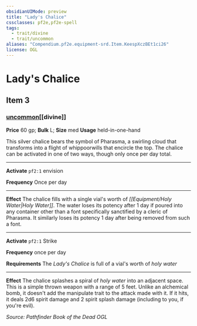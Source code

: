 ```yaml
---
obsidianUIMode: preview
title: "Lady's Chalice"
cssclasses: pf2e,pf2e-spell
tags:
  - trait/divine
  - trait/uncommon
aliases: "Compendium.pf2e.equipment-srd.Item.KeespXczBEt1ci26"
license: OGL
---
```

# Lady's Chalice
## Item 3
### [uncommon](uncommon "Uncommon Rarity Trait")[[divine]]


**Price** 60 gp; 
**Bulk** L; **Size** med
**Usage** held-in-one-hand

This silver chalice bears the symbol of Pharasma, a swirling cloud that transforms into a flight of whippoorwills that encircle the top. The chalice can be activated in one of two ways, though only once per day total.

* * *

**Activate** `pf2:1` envision

**Frequency** Once per day

* * *

**Effect** The chalice fills with a single vial's worth of _[[Equipment/Holy Water|Holy Water]]_. The water loses its potency after 1 day if poured into any container other than a font specifically sanctified by a cleric of Pharasma. It similarly loses its potency 1 day after being removed from such a font.

* * *

**Activate** `pf2:1` Strike

**Frequency** once per day

**Requirements** The _Lady's Chalice_ is full of a vial's worth of _holy water_

* * *

**Effect** The chalice splashes a spiral of _holy water_ into an adjacent space. This is a simple thrown weapon with a range of 5 feet. Unlike an alchemical bomb, it doesn't add the manipulate trait to the attack made with it. If it hits, it deals 2d6 spirit damage and 2 spirit splash damage (including to you, if you're evil).

*Source: Pathfinder Book of the Dead*
*OGL*